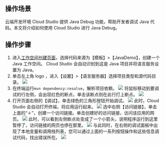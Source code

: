 ## 操作场景
云端开发环境 Cloud Studio 提供 Java Debug 功能，帮助开发者调试 Java 代码。本文将介绍如何使用 Cloud Studio 进行 Java Debug。

## 操作步骤
1. 进入[工作空间创建页面](https://console.cloud.tencent.com/cloudstudio/workspace/create)，选择代码来源为【模板】>【JavaDemo】，创建一个 Java 工作空间。
Cloud Studio 会自动识别到这是 Java 项目并将语言服务设置为 Java。
2. 单击左上角 logo ，进入【设置】>【语言服务器】选择项目类型和源代码目录。
![](https://main.qcloudimg.com/raw/6492c2fe569cacc94305332b0cd285e8.jpg)
3. 在终端运行`mvn dependency:resolve`，解析项目依赖。
![](https://main.qcloudimg.com/raw/62773da4bd54c2675b127ffe45cb025f.jpg)
将鼠标移动到要调试的行左侧，会出现红色的断点，单击该断点则在此行打上断点。
![](https://main.qcloudimg.com/raw/511fb0db94b738bb4897428165a0692a.jpg)
4. 打开页面右侧的【调试】，单击绿色的三角形按钮开始调试。
![](https://main.qcloudimg.com/raw/440c5ee66f1de45068b3155169acc054.jpg)
此时，Cloud Studio 会自动打开终端，将应用运行起来。
![](https://main.qcloudimg.com/raw/b0398a9ee63a2961099a161a18648f4f.jpg)
选中右侧【访问链接】，单击上面的“＋”，创建一个访问链接。单击创建好的访问链接，访问该应用的网页。
![](https://main.qcloudimg.com/raw/4fb5396d148290b9068e4ec490f906e4.jpg)
此时，可以看到左侧断点处变成了一个小箭头，说明程序运行到这里暂停了，访问链接的网页也停在那里。
![](https://main.qcloudimg.com/raw/9dff43a7907ddc37feee41d2f809751a.jpg)
与此同时，在右侧的调试面板中出现了本地变量和调用栈列表，您可以通过上面的一系列按钮操作和这些信息调试代码，找出错误所在。
![](https://main.qcloudimg.com/raw/0b3483b32dfc4488b9ba2c8f760c24d3.jpg)
